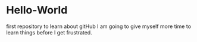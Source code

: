 # Hello-World
first repository to learn about gitHub
I am going to give myself more time to learn things before I get frustrated.
